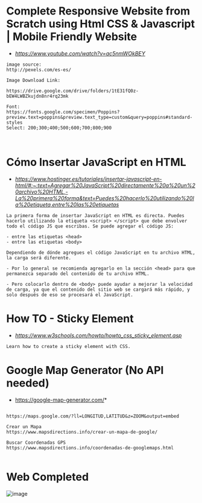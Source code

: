# Complete Responsive Website from Scratch using Html CSS & Javascript | Mobile Friendly Website
* *https://www.youtube.com/watch?v=ac5nmWOkBEY*

```
image source:
http://pexels.com/es-es/

Image Download Link:

https://drive.google.com/drive/folders/1tE31fQ0z-bEW4LWBZkujdn8nr4rq23mk

Font:
https://fonts.google.com/specimen/Poppins?preview.text=poppins&preview.text_type=custom&query=poppins#standard-styles
Select: 200;300;400;500;600;700;800;900



```
# Cómo Insertar JavaScript en HTML

* *https://www.hostinger.es/tutoriales/insertar-javascript-en-html/#:~:text=Agregar%20JavaScript%20directamente%20a%20un%20archivo%20HTML,-La%20primera%20forma&text=Puedes%20hacerlo%20utilizando%20la%20etiqueta,entre%20las%20etiquetas*

```
La primera forma de insertar JavaScript en HTML es directa. Puedes hacerlo utilizando la etiqueta <script> </script> que debe envolver todo el código JS que escribas. Se puede agregar el código JS:

- entre las etiquetas <head>
- entre las etiquetas <body>

Dependiendo de dónde agregues el código JavaScript en tu archivo HTML, la carga será diferente. 

- Por lo general se recomienda agregarlo en la sección <head> para que permanezca separado del contenido de tu archivo HTML.

- Pero colocarlo dentro de <body> puede ayudar a mejorar la velocidad de carga, ya que el contenido del sitio web se cargará más rápido, y solo después de eso se procesará el JavaScript. 

```
# How TO - Sticky Element
* *https://www.w3schools.com/howto/howto_css_sticky_element.asp*

```
Learn how to create a sticky element with CSS.
```

# Google Map Generator (No API needed)
* https://google-map-generator.com/*

```

https://maps.google.com/?ll=LONGITUD,LATITUD&z=ZOOM&output=embed

Crear un Mapa
https://www.mapsdirections.info/crear-un-mapa-de-google/

Buscar Coordenadas GPS
https://www.mapsdirections.info/coordenadas-de-googlemaps.html


```


# Web Completed

![image](https://user-images.githubusercontent.com/23192401/113468914-e78a8500-940e-11eb-9731-9f40b167aa26.png)



